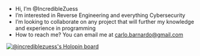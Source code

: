 - Hi, I’m @IncredibleZuess
- I’m interested in Reverse Engineering and everything Cybersecurity 
- I’m looking to collaborate on any project that will further my knowledge and experience in programming
- How to reach me? You can email me at carlo.barnardo@gmail.com

[![@incrediblezuess's Holopin board](https://holopin.io/api/user/board?user=incrediblezuess)](https://holopin.io/@incrediblezuess)

<!---
IncredibleZuess/IncredibleZuess is a ✨ special ✨ repository because its `README.md` (this file) appears on your GitHub profile.
You can click the Preview link to take a look at your changes.
--->
